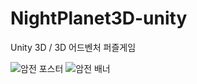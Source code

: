 # NightPlanet3D-unity
Unity 3D / 3D 어드벤처 퍼즐게임

![암전 포스터](https://user-images.githubusercontent.com/83360185/209947830-908f7bd2-2473-420f-ac3f-598b6d5eb805.jpg)
![암전 배너](https://user-images.githubusercontent.com/83360185/209947330-5228e1b8-7688-4602-8ea7-d8eb32128684.png)
